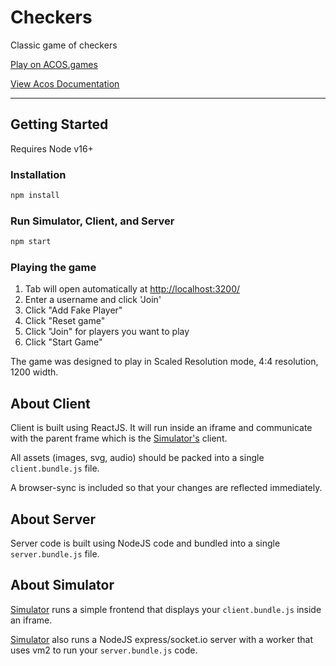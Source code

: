# Checkers
Classic game of checkers

[Play on ACOS.games](https://acos.games/g/checkers)

[View Acos Documentation](https://docs.acos.games)

--- 

## Getting Started

Requires Node v16+

### Installation 
```bash
npm install
```

### Run Simulator, Client, and Server
```bash
npm start
```

### Playing the game

1. Tab will open automatically at [http://localhost:3200/](http://localhost:3200/)
2. Enter a username and click 'Join'
3. Click "Add Fake Player" 
4. Click "Reset game"
5. Click "Join" for players you want to play
6. Click "Start Game"

The game was designed to play in Scaled Resolution mode, 4:4 resolution, 1200 width.


## About Client

Client is built using ReactJS.  It will run inside an iframe and communicate with the parent frame which is the [Simulator's](https://github.com/acosgames/acosgames) client.  

All assets (images, svg, audio) should be packed into a single `client.bundle.js` file.

A browser-sync is included so that your changes are reflected immediately.

## About Server

Server code is built using NodeJS code and bundled into a single `server.bundle.js` file.

## About Simulator

[Simulator](https://github.com/acosgames/acosgames) runs a simple frontend that displays your `client.bundle.js` inside an iframe.  

[Simulator](https://github.com/acosgames/acosgames) also runs a NodeJS express/socket.io server with a worker that uses vm2 to run your `server.bundle.js` code.

